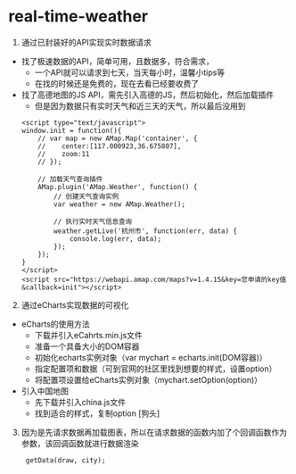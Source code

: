 # real-time-weather
1. 通过已封装好的API实现实时数据请求
  - 找了极速数据的API，简单可用，且数据多，符合需求，
    - 一个API就可以请求到七天，当天每小时，温馨小tips等
    - 在找的时候还是免费的，现在去看已经要收费了
  - 找了高德地图的JS API，需先引入高德的JS，然后初始化，然后加载插件
    - 但是因为数据只有实时天气和近三天的天气，所以最后没用到
    ```
    <script type="text/javascript">
    window.init = function(){
        // var map = new AMap.Map('container', {
        //    center:[117.000923,36.675807],
        //    zoom:11
        // });
        
        // 加载天气查询插件
        AMap.plugin('AMap.Weather', function() {
            // 创建天气查询实例
            var weather = new AMap.Weather();
        
            // 执行实时天气信息查询
            weather.getLive('杭州市', function(err, data) {
                console.log(err, data);
            });
        });
    }
    </script>
    <script src="https://webapi.amap.com/maps?v=1.4.15&key=您申请的key值&callback=init"></script>
    ```
    
2. 通过eCharts实现数据的可视化
  - eCharts的使用方法
    - 下载并引入eCahrts.min.js文件
    - 准备一个具备大小的DOM容器
    - 初始化echarts实例对象（var mychart = echarts.init(DOM容器)）
    - 指定配置项和数据（可到官网的社区里找到想要的样式，设置option）
    - 将配置项设置给eCharts实例对象（mychart.setOption(option)）
  - 引入中国地图
    - 先下载并引入china.js文件
    - 找到适合的样式，复制option [狗头]

3. 因为是先请求数据再加载图表，所以在请求数据的函数内加了个回调函数作为参数，该回调函数就进行数据渲染
   ```
    getData(draw, city);
   ```
